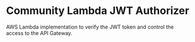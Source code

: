 # Community Lambda JWT Authorizer
AWS Lambda implementation to verify the JWT token and control the access to the API Gateway.
